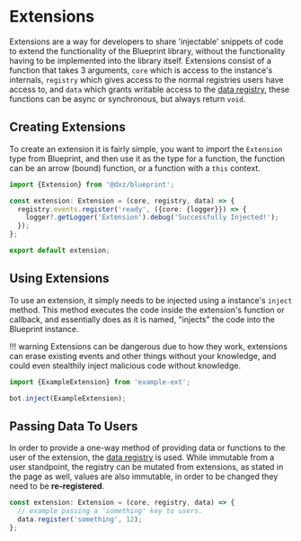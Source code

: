 # Extensions

Extensions are a way for developers to share 'injectable' snippets of code
to extend the functionality of the Blueprint library, without the functionality
having to be implemented into the library itself. Extensions consist of a function
that takes 3 arguments, `core` which is access to the instance's internals, `registry`
which gives access to the normal registries users have access to, and `data` which grants
writable access to the [data registry](registry/data.md), these functions can be async or
synchronous, but always return `void`.

## Creating Extensions

To create an extension it is fairly simple, you want to import the `Extension` type from
Blueprint, and then use it as the type for a function, the function can be an arrow (bound)
function, or a function with a `this` context.

```ts
import {Extension} from '@dxz/blueprint';

const extension: Extension = (core, registry, data) => {
  registry.events.register('ready', ({core: {logger}}) => {
    logger?.getLogger('Extension').debug('Successfully Injected!');
  });
};

export default extension;
```

## Using Extensions

To use an extension, it simply needs to be injected using a instance's `inject` method. This
method executes the code inside the extension's function or callback, and essentially does as it
is named, "injects" the code into the Blueprint instance.

!!! warning
    Extensions can be dangerous due to how they work, extensions can erase existing events
    and other things without your knowledge, and could even stealthily inject malicious code without knowledge.

```ts
import {ExampleExtension} from 'example-ext';

bot.inject(ExampleExtension);
```

## Passing Data To Users

In order to provide a one-way method of providing data or functions to the user of the extension, the [data registry](registry/data.md)
is used. While immutable from a user standpoint, the registry can be mutated from extensions, as stated in the page as well, values are
also immutable, in order to be changed they need to be **re-registered**.

```ts
const extension: Extension = (core, registry, data) => {
  // example passing a 'something' key to users.
  data.register('something', 12);
};
```
